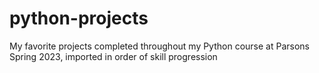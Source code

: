 # python-projects
My favorite projects completed throughout my Python course at Parsons Spring 2023, imported in order of skill progression
